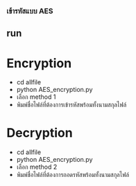 ### เข้ารหัสแบบ AES

## run

# Encryption
* cd allfile
* python AES_encryption.py
* เลือก method 1
* พิมพ์ชื่อไฟล์ที่ต้องการเข้ารหัสพร้อมทั้งนามสกุลไฟล์

# Decryption
* cd allfile
* python AES_encryption.py
* เลือก method 2
* พิมพ์ชื่อไฟล์ที่ต้องการถอดรหัสพร้อมทั้งนามสกุลไฟล์
